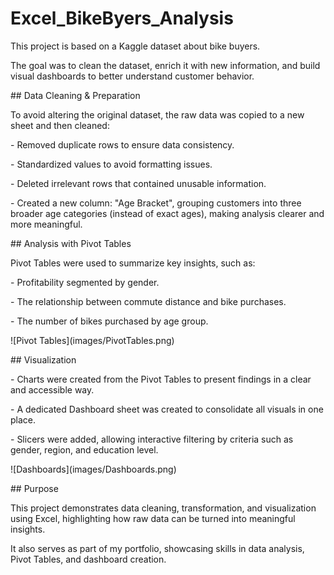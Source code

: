 # Excel\_BikeByers\_Analysis



This project is based on a Kaggle dataset about bike buyers.

The goal was to clean the dataset, enrich it with new information, and build visual dashboards to better understand customer behavior.



\## Data Cleaning \& Preparation

To avoid altering the original dataset, the raw data was copied to a new sheet and then cleaned:

\- Removed duplicate rows to ensure data consistency.

\- Standardized values to avoid formatting issues.

\- Deleted irrelevant rows that contained unusable information.

\- Created a new column: "Age Bracket", grouping customers into three broader age categories (instead of exact ages), making analysis clearer and more meaningful.



\## Analysis with Pivot Tables

Pivot Tables were used to summarize key insights, such as:

\- Profitability segmented by gender.

\- The relationship between commute distance and bike purchases.

\- The number of bikes purchased by age group.



!\[Pivot Tables](images/PivotTables.png)



\## Visualization

\- Charts were created from the Pivot Tables to present findings in a clear and accessible way.

\- A dedicated Dashboard sheet was created to consolidate all visuals in one place.

\- Slicers were added, allowing interactive filtering by criteria such as gender, region, and education level.



!\[Dashboards](images/Dashboards.png)



\## Purpose

This project demonstrates data cleaning, transformation, and visualization using Excel, highlighting how raw data can be turned into meaningful insights.

It also serves as part of my portfolio, showcasing skills in data analysis, Pivot Tables, and dashboard creation.

